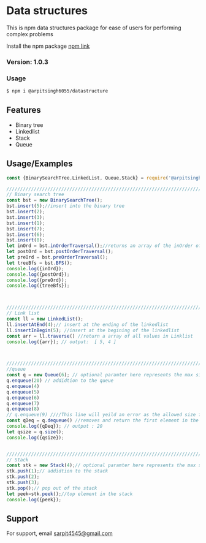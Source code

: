 # Data structures

This is npm data structures package for ease of users for performing complex
problems

Install the npm package [npm link](https://www.npmjs.com/package/@arpitsingh6055/datastructure)

### Version: 1.0.3

### Usage

```sh
$ npm i @arpitsingh6055/datastructure
```


## Features

- Binary tree
- Linkedlist
- Stack
- Queue

## Usage/Examples

```javascript
const {BinarySearchTree,LinkedList, Queue,Stack} = require('@arpitsingh6055/datastructure');

///////////////////////////////////////////////////////////////////////////////////////
// Binary search tree
const bst = new BinarySearchTree();
bst.insert(5);//insert into the binary tree
bst.insert(2);
bst.insert(3);
bst.insert(1);
bst.insert(7);
bst.insert(6);
bst.insert(8);
let inOrd = bst.inOrderTraversal();//returns an array of the inOrder of the binary tree
let postOrd = bst.postOrderTraversal();
let preOrd = bst.preOrderTraversal();
let treeBfs = bst.BFS();
console.log({inOrd});
console.log({postOrd});
console.log({preOrd});
console.log({treeBfs});



///////////////////////////////////////////////////////////////////////////////////////
// Link list
const ll = new LinkedList();
ll.insertAtEnd(4);// insert at the ending of the linkedlist
ll.insertInBegin(5); //insert at the begining of the linkedlist
const arr = ll.traverse() //return a array of all values in Linklist
console.log({arr}); // output:  [ 5, 4 ]



///////////////////////////////////////////////////////////////////////////////////////
//queue
const q = new Queue(6); // optional paramter here represents the max size allowed for the queue
q.enqueue(20) // addidtion to the queue
q.enqueue(4)
q.enqueue(5)
q.enqueue(6)
q.enqueue(7)
q.enqueue(8)
// q.enqueue(9) ////This line will yeild an error as the allowed size for the queue is 6
const qDeq = q.dequeue() //removes and return the first element in the queue
console.log({qDeq}); // output : 20
let qsize = q.size();
console.log({qsize});


///////////////////////////////////////////////////////////////////////////////////////
// Stack
const stk = new Stack(4);// optional paramter here represents the max size allowed for the stack
stk.push(1);// addidtion to the stack
stk.push(2);
stk.push(3);
stk.pop();// pop out of the stack
let peek=stk.peek();//top element in the stack
console.log({peek});
```


## Support

For support, email sarpit4545@gmail.com

